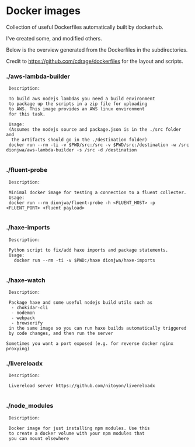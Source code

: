 # Docker images

Collection of useful Dockerfiles automatically built by dockerhub.

I've created some, and modified others.

Below is the overview generated from the Dockerfiles in the subdirectories.

Credit to https://github.com/cdrage/dockerfiles for the layout and scripts.


### ./aws-lambda-builder

```
 Description:

 To build aws nodejs lambdas you need a build environment
 to package up the scripts in a zip file for uploading
 to AWS. This image provides an AWS linux environment
 for this task.

 Usage:
 (Assumes the nodejs source and package.json is in the ./src folder and
  the artifacts should go in the ./destination folder)
 docker run --rm -ti -v $PWD/src:/src -v $PWD/src:/destination -w /src dionjwa/aws-lambda-builder -s /src -d /destination


```
### ./fluent-probe

```
 Description:

 Minimal docker image for testing a connection to a fluent collecter.
 Usage:
 docker run --rm dionjwa/fluent-probe -h <FLUENT_HOST> -p <FLUENT_PORT> <fluent payload>


```
### ./haxe-imports

```
 Description:

 Python script to fix/add haxe imports and package statements.
 Usage:
   docker run --rm -ti -v $PWD:/haxe dionjwa/haxe-imports


```
### ./haxe-watch

```
 Description:

 Package haxe and some useful nodejs build utils such as
  - chokidar-cli
  - nodemon
  - webpack
  - browserify
 in the same image so you can run haxe builds automatically triggered
 by code changes, and then run the server

Sometimes you want a port exposed (e.g. for reverse docker nginx proxying)

```
### ./livereloadx

```
 Description:

 Livereload server https://github.com/nitoyon/livereloadx


```
### ./node_modules

```
 Description:

 Docker image for just installing npm modules. Use this
 to create a docker volume with your npm modules that
 you can mount elsewhere


```
